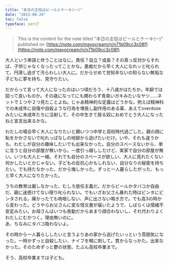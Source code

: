 ```yaml
---
title: "本日の主役はビールとケーキ(一)"
date: "2023-08-29"
toc: false
typeface: serif
---
```


> This is the content for the note titled "本日の主役はビールとケーキ(一)" published on [https://note.com/mayocream/n/n71b09cc3c08f](https://note.com/mayocream/n/n71b09cc3c08f).

大人という単語と伴うことはなに。責任？自立？成長？その真っ反対からすれば、子供じゃなくなったってことかな。愚痴だから早く大人になれッと叱られて、円滑し過ぎて汚らわしい大人に。だからせめて世知辛ないの知らない無垢な子どもに夢を持ち、見守りたい。

だからって言って大人になったのはいつ頃だろう、十八歳かはたちか。年齢では図って良いものか。その歳になってにも関わらず青臭いガキみたいなヤツ……ネットで１つや２つ見たことよね。じゃあ精神的な定義はどうかな。例えば精神科での未成年に自傷や自殺ような行為を増長し副作用のある薬、あえてoverdozeみたいに未成年たちに注射して、その中生きて居る奴におめでとう大人になったねと宣言出来るかな。

わたしの場合早く大人になりたいと願いつつ中学と高校時代過ごした。親の顔に恥をかかさないで叱れっぱなしの地獄から逃げたいだけ。いや、それも違うかも、わたしが自分の趣味したいでも出来なかった。自分のスペースないから、単に言うと自分の部屋が無いから。一度引っ越ししたけど、実家で自分の部屋が無い。いつも大人と一緒。それでも自分のスペースが欲しい、大人に見れたくない何かしたいとかじゃない。子どもの反抗心かもしれない、自分なりの秘密を持ちたい。でも持たなかった、だから悔しかった。ずっと一人暮らしたがった、もっと早く大人になりたかった。

うちの教育は厳しなかった、むしろ放任主義だ。だからビールかタバコか自由だ、親に迷惑けてない限り叱られない。でもいざお父さん暴れた時はビンタにビンタされる。痛かったても嗚咽しない、声に出さない鳴き方で。でも高3の時から変わった。どうやらお父さんに変な怪文書が届いたようで、しばらくは情緒不安定みたい。お母さんはいつも夜勤だからあまり顔合わないし、それ代わりよくわたしにむかつく。理由無いのに。  
あ、ちなみにタバコ吸わないよ。

その時から一人暮らししたいと言うよりあの家から逃げたいっという雰囲気になった。一時かずっと自殺したい、ナイフを喉に刺して。貫からなっかた。出来なかった。そのためずっと鬱の状態、たぶん高校卒業まで。

そう、高校卒業までは子ども。

  


